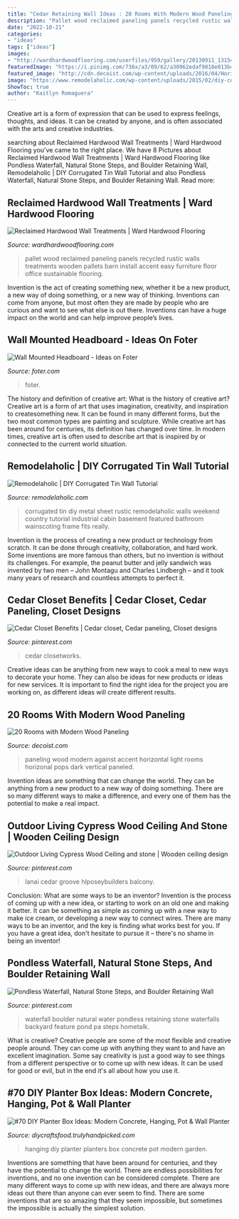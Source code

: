 ```yaml
---
title: "Cedar Retaining Wall Ideas : 20 Rooms With Modern Wood Paneling"
description: "Pallet wood reclaimed paneling panels recycled rustic walls treatments wooden pallets barn install accent easy furniture floor office sustainable flooring"
date: "2022-10-21"
categories:
- "ideas"
tags: ["ideas"]
images:
- "http://wardhardwoodflooring.com/userfiles/959/gallery/20130911_131545.jpg"
featuredImage: "https://i.pinimg.com/736x/a3/09/62/a30962edaf9818e013b477a034c12229--garden-pool-garden-water.jpg"
featured_image: "http://cdn.decoist.com/wp-content/uploads/2016/04/Horizonal-paneling-pops-against-a-white-wall.jpg"
image: "https://www.remodelaholic.com/wp-content/uploads/2015/02/diy-corrugated-tin-metal-sheet-wall-The-Weekend-Country-Girl-featured-on-@Remodelaholic.jpg"
ShowToc: true
author: "Kaitlyn Romaguera"
---
```



Creative art is a form of expression that can be used to express feelings, thoughts, and ideas. It can be created by anyone, and is often associated with the arts and creative industries.

	

		
searching about Reclaimed Hardwood Wall Treatments | Ward Hardwood Flooring you've came to the right place. We have 8 Pictures about Reclaimed Hardwood Wall Treatments | Ward Hardwood Flooring like Pondless Waterfall, Natural Stone Steps, and Boulder Retaining Wall, Remodelaholic | DIY Corrugated Tin Wall Tutorial and also Pondless Waterfall, Natural Stone Steps, and Boulder Retaining Wall. Read more:
		
    
## Reclaimed Hardwood Wall Treatments | Ward Hardwood Flooring

<img loading=lazy src="http://wardhardwoodflooring.com/userfiles/959/gallery/20130911_131545.jpg" onerror="this.onerror=null;this.src='https://tse2.mm.bing.net/th?id=OIP.Eek78SQmHdXFPtqjtU-C0wHaJ4&amp;pid=15.1';" alt="Reclaimed Hardwood Wall Treatments | Ward Hardwood Flooring">

_Source: wardhardwoodflooring.com_

>pallet wood reclaimed paneling panels recycled rustic walls treatments wooden pallets barn install accent easy furniture floor office sustainable flooring. 

	

Invention is the act of creating something new, whether it be a new product, a new way of doing something, or a new way of thinking. Inventions can come from anyone, but most often they are made by people who are curious and want to see what else is out there. Inventions can have a huge impact on the world and can help improve people’s lives.

    
## Wall Mounted Headboard - Ideas On Foter

<img loading=lazy src="https://foter.com/photos/title/wall-mounted-headboard.jpg" onerror="this.onerror=null;this.src='https://tse1.mm.bing.net/th?id=OIP.YZ5ANi0P4f8nHb99dYY_PgHaJ4&amp;pid=15.1';" alt="Wall Mounted Headboard - Ideas on Foter">

_Source: foter.com_

>foter. 

	

The history and definition of creative art: What is the history of creative art?
Creative art is a form of art that uses imagination, creativity, and inspiration to createsomething new. It can be found in many different forms, but the two most common types are painting and sculpture. While creative art has been around for centuries, its definition has changed over time. In modern times, creative art is often used to describe art that is inspired by or connected to the current world situation.

    
## Remodelaholic | DIY Corrugated Tin Wall Tutorial

<img loading=lazy src="https://www.remodelaholic.com/wp-content/uploads/2015/02/diy-corrugated-tin-metal-sheet-wall-The-Weekend-Country-Girl-featured-on-@Remodelaholic.jpg" onerror="this.onerror=null;this.src='https://tse1.mm.bing.net/th?id=OIP.6baPomHSt4mwpauS-Si1xQHaLH&amp;pid=15.1';" alt="Remodelaholic | DIY Corrugated Tin Wall Tutorial">

_Source: remodelaholic.com_

>corrugated tin diy metal sheet rustic remodelaholic walls weekend country tutorial industrial cabin basement featured bathroom wainscoting frame fits really. 

	

Invention is the process of creating a new product or technology from scratch. It can be done through creativity, collaboration, and hard work. Some inventions are more famous than others, but no invention is without its challenges. For example, the peanut butter and jelly sandwich was invented by two men – John Montagu and Charles Lindbergh – and it took many years of research and countless attempts to perfect it.

    
## Cedar Closet Benefits | Cedar Closet, Cedar Paneling, Closet Designs

<img loading=lazy src="https://i.pinimg.com/736x/b9/90/9e/b9909ead5428230e7d5818996915215f.jpg" onerror="this.onerror=null;this.src='https://tse1.mm.bing.net/th?id=OIP.ZJdbc7y4v5xKcoM_ascljwAAAA&amp;pid=15.1';" alt="Cedar Closet Benefits | Cedar closet, Cedar paneling, Closet designs">

_Source: pinterest.com_

>cedar closetworks. 

	

Creative ideas can be anything from new ways to cook a meal to new ways to decorate your home. They can also be ideas for new products or ideas for new services. It is important to find the right idea for the project you are working on, as different ideas will create different results.

    
## 20 Rooms With Modern Wood Paneling

<img loading=lazy src="http://cdn.decoist.com/wp-content/uploads/2016/04/Horizonal-paneling-pops-against-a-white-wall.jpg" onerror="this.onerror=null;this.src='https://tse4.mm.bing.net/th?id=OIP.Q-_FRumz4VoVNOs6jJxJRQHaLL&amp;pid=15.1';" alt="20 Rooms with Modern Wood Paneling">

_Source: decoist.com_

>paneling wood modern against accent horizontal light rooms horizonal pops dark vertical paneled. 

	

Invention ideas are something that can change the world. They can be anything from a new product to a new way of doing something. There are so many different ways to make a difference, and every one of them has the potential to make a real impact.

    
## Outdoor Living Cypress Wood Ceiling And Stone | Wooden Ceiling Design

<img loading=lazy src="https://i.pinimg.com/736x/d2/aa/be/d2aabef854a8aadfa6117e4a20d2c8fa.jpg" onerror="this.onerror=null;this.src='https://tse2.mm.bing.net/th?id=OIP.wN-QLpnj4vTxiqr1R8hvBgAAAA&amp;pid=15.1';" alt="Outdoor Living Cypress Wood Ceiling and stone | Wooden ceiling design">

_Source: pinterest.com_

>lanai cedar groove hlposeybuilders balcony. 

	

Conclusion: What are some ways to be an inventor?
Invention is the process of coming up with a new idea, or starting to work on an old one and making it better. It can be something as simple as coming up with a new way to make ice cream, or developing a new way to connect wires. There are many ways to be an inventor, and the key is finding what works best for you. If you have a great idea, don't hesitate to pursue it – there's no shame in being an inventor!

    
## Pondless Waterfall, Natural Stone Steps, And Boulder Retaining Wall

<img loading=lazy src="https://i.pinimg.com/736x/a3/09/62/a30962edaf9818e013b477a034c12229--garden-pool-garden-water.jpg" onerror="this.onerror=null;this.src='https://tse4.mm.bing.net/th?id=OIP.q0xbyUQkTl0zEP0UymKEfwDYEg&amp;pid=15.1';" alt="Pondless Waterfall, Natural Stone Steps, and Boulder Retaining Wall">

_Source: pinterest.com_

>waterfall boulder natural water pondless retaining stone waterfalls backyard feature pond pa steps hometalk. 

	

What is creative?
Creative people are some of the most flexible and creative people around. They can come up with anything they want to and have an excellent imagination. Some say creativity is just a good way to see things from a different perspective or to come up with new ideas. It can be used for good or evil, but in the end it's all about how you use it.

    
## #70 DIY Planter Box Ideas: Modern Concrete, Hanging, Pot &amp; Wall Planter

<img loading=lazy src="http://diycraftsfood.trulyhandpicked.com/wp-content/uploads/2016/11/DIY-Wall-planters-and-hanging-pots-2.jpg" onerror="this.onerror=null;this.src='https://tse2.mm.bing.net/th?id=OIP.XlLRpeflinMkbDRSuzee_QHaLH&amp;pid=15.1';" alt="#70 DIY Planter Box Ideas: Modern Concrete, Hanging, Pot &amp; Wall Planter">

_Source: diycraftsfood.trulyhandpicked.com_

>hanging diy planter planters box concrete pot modern garden. 

	

Inventions are something that have been around for centuries, and they have the potential to change the world. There are endless possibilities for inventions, and no one invention can be considered complete. There are many different ways to come up with new ideas, and there are always more ideas out there than anyone can ever seem to find. There are some inventions that are so amazing that they seem impossible, but sometimes the impossible is actually the simplest solution.

